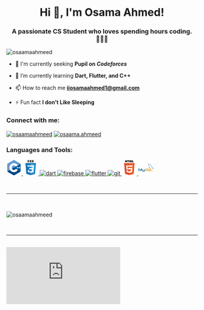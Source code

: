 
<!--
**osaamaahmeed/osaamaahmeed** is a ✨ _special_ ✨ repository because its `README.md` (this file) appears on your GitHub profile.

Here are some ideas to get you started:

- 🔭 I’m currently working on ...
- 🌱 I’m currently learning ...
- 👯 I’m looking to collaborate on ...
- 🤔 I’m looking for help with ...
- 💬 Ask me about ...
- 📫 How to reach me: ...
- 😄 Pronouns: ...
- ⚡ Fun fact: ...
-->

<h1 align="center">Hi 👋, I'm Osama Ahmed!</h1>
<h3 align="center">A passionate CS Student who loves spending hours coding. 🧑🏽‍💻</h3>

<p align="left"> <img src="https://komarev.com/ghpvc/?username=osaamaahmeed&label=Profile%20views&color=0e75b6&style=flat" alt="osaamaahmeed" /> </p>


- 🎯 I'm currently seeking **Pupil on <i>Codeforces</i>**

- 🌱 I’m currently learning **Dart, Flutter, and C++**

- 📫 How to reach me **iiosamaahmed1@gmail.com**

- ⚡ Fun fact **I don't Like Sleeping**

<h3 align="left">Connect with me:</h3>
<p align="left">
<a href="https://linkedin.com/in/osaamaahmeed" target="blank"><img align="center" src="https://raw.githubusercontent.com/rahuldkjain/github-profile-readme-generator/master/src/images/icons/Social/linked-in-alt.svg" alt="osaamaahmeed" height="30" width="40" /></a>
<a href="https://codeforces.com/profile/osaama.ahmeed" target="blank"><img align="center" src="https://raw.githubusercontent.com/rahuldkjain/github-profile-readme-generator/master/src/images/icons/Social/codeforces.svg" alt="osaama.ahmeed" height="30" width="40" /></a>
</p>

<h3 align="left">Languages and Tools:</h3>
<p align="left"> <a href="https://www.w3schools.com/cpp/" target="_blank" rel="noreferrer"> <img src="https://raw.githubusercontent.com/devicons/devicon/master/icons/cplusplus/cplusplus-original.svg" alt="cplusplus" width="40" height="40"/> </a> <a href="https://www.w3schools.com/css/" target="_blank" rel="noreferrer"> <img src="https://raw.githubusercontent.com/devicons/devicon/master/icons/css3/css3-original-wordmark.svg" alt="css3" width="40" height="40"/> </a> <a href="https://dart.dev" target="_blank" rel="noreferrer"> <img src="https://www.vectorlogo.zone/logos/dartlang/dartlang-icon.svg" alt="dart" width="40" height="40"/> </a> <a href="https://firebase.google.com/" target="_blank" rel="noreferrer"> <img src="https://www.vectorlogo.zone/logos/firebase/firebase-icon.svg" alt="firebase" width="40" height="40"/> </a> <a href="https://flutter.dev" target="_blank" rel="noreferrer"> <img src="https://www.vectorlogo.zone/logos/flutterio/flutterio-icon.svg" alt="flutter" width="40" height="40"/> </a> <a href="https://git-scm.com/" target="_blank" rel="noreferrer"> <img src="https://www.vectorlogo.zone/logos/git-scm/git-scm-icon.svg" alt="git" width="40" height="40"/> </a> <a href="https://www.w3.org/html/" target="_blank" rel="noreferrer"> <img src="https://raw.githubusercontent.com/devicons/devicon/master/icons/html5/html5-original-wordmark.svg" alt="html5" width="40" height="40"/> </a> <a href="https://www.mysql.com/" target="_blank" rel="noreferrer"> <img src="https://raw.githubusercontent.com/devicons/devicon/master/icons/mysql/mysql-original-wordmark.svg" alt="mysql" width="40" height="40"/> </a> </p>
<br>
<hr>
<br>
<p><img align="center" src="https://github-readme-streak-stats.herokuapp.com/?user=osaamaahmeed&" alt="osaamaahmeed" /></p>
<br>
<hr>
<br>
<embed src="https://wakatime.com/share/@018f07c5-8cd7-4f6b-a22d-2f28977879b7/cc4c9b53-a009-4d04-8a06-39752307c20d.svg"></embed>
